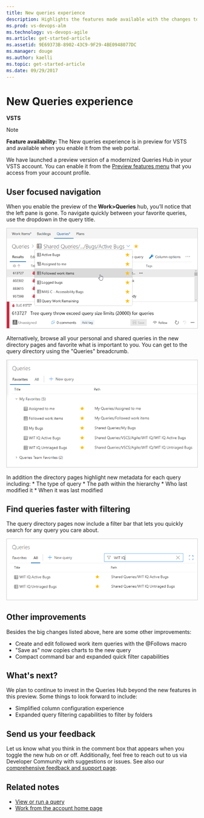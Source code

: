 ```yaml
---
title: New queries experience
description: Highlights the features made available with the changes to the new Queries hub layout
ms.prod: vs-devops-alm
ms.technology: vs-devops-agile 
ms.article: get-started-article 
ms.assetid: 9E69373B-8902-43C9-9F29-4BE0948077DC 
ms.manager: douge
ms.author: kaelli
ms.topic: get-started-article 
ms.date: 09/29/2017  
---
```


# New Queries experience

**VSTS**   

>[!NOTE]    
><b>Feature availability: </b>The New queries experience is in preview for VSTS and available when you enable it from the web portal.     

We have launched a preview version of a modernized Queries Hub in your VSTS account. You can enable it from the [Preview features menu](../../collaborate/preview-features.md) that you access from your account profile.

## User focused navigation
When you enable the preview of the **Work>Queries** hub, you’ll notice that the left pane is gone. To navigate quickly between your favorite queries, use the dropdown in the query title.

<img src="_img/queries-favorite-picker.png" alt="List of favorite queries to run" style="border: 1px solid #cccccc;"/>

Alternatively, browse all your personal and shared queries in the new directory pages and favorite what is important to you. You can get to the query directory using the "Queries" breadcrumb.

<img src="_img/queries-favorites-pivot.png" alt="List of queries separated into personal favorites and team favorites groups" style="border: 1px solid #cccccc;"/>

In addition the directory pages highlight new metadata for each query including:
    * The type of query
    * The path within the hierarchy
    * Who last modified it
    * When it was last modified

## Find queries faster with filtering
The query directory pages now include a filter bar that lets you quickly search for any query you care about.

<img src="_img/queries-all-filter.png" alt="List of all queries in the project filtered by WIT IQ criteria" style="border: 1px solid #cccccc;"/>

## Other improvements
Besides the big changes listed above, here are some other improvements:
* Create and edit followed work item queries with the @Follows macro
* "Save as" now copies charts to the new query
* Compact command bar and expanded quick filter capabilities

## What's next?
We plan to continue to invest in the Queries Hub beyond the new features in this preview. Some things to look forward to include:
* Simplified column configuration experience
* Expanded query filtering capabilities to filter by folders

## Send us your feedback
Let us know what you think in the comment box that appears when you toggle the new hub on or off. Additionally, feel free to reach out to us via Developer Community with suggestions or issues. See also our [comprehensive feedback and support page](../../user-guide/provide-feedback.md).  

## Related notes

- [View or run a query](view-run-query.md)
- [Work from the account home page](../../user-guide/account-home-pages.md)